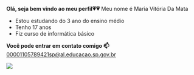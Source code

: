 **Olá, seja bem vindo ao meu perfil💗💗**
Meu nome é Maria Vitória Da Mata

* Estou estudando do 3 ano do ensino médio
* Tenho 17 anos
* Fiz curso de informática básico

**Você pode entrar em contato comigo 📫**
00001105789421sp@al.educacao.sp.gov.br

![](https://tenor.com/pt-BR/view/vatobiox-gif-13942917891130593631)

